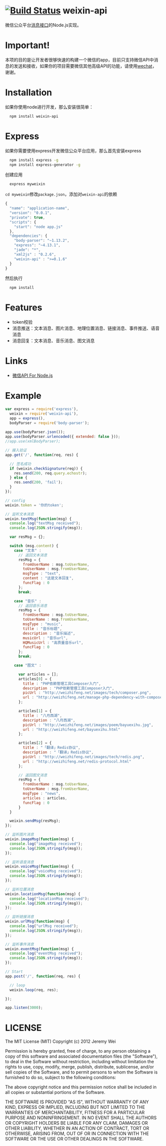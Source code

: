 [![Build Status](https://travis-ci.org/JeremyWei/weixin_api.png)](https://travis-ci.org/JeremyWei/weixin_api)
weixin-api
==========

微信公众平台[消息接口](http://mp.weixin.qq.com/wiki/index.php?title=%E6%B6%88%E6%81%AF%E6%8E%A5%E5%8F%A3%E6%8C%87%E5%8D%97)的Node.js实现。

Important!
===========
本项的目的是让开发者很够快速的构建一个微信的app，目前只支持微信API中消息的发送和接收，如果你的项目需要微信其他高级API的功能，请使用[wechat](https://github.com/node-webot/wechat)，谢谢。

Installation
===========

如果你使用node进行开发，那么安装很简单：
```bash
  npm install weixin-api
```

Express
===========

如果你需要使用express开发微信公众平台应用，那么首先安装express
```bash
  npm install express -g
  npm install express-generator -g
```

创建应用
```bash
  express myweixin
```

`cd myweixin`修改`package.json`，添加对`weixin-api`的依赖

```javascript
{
  "name": "application-name",
  "version": "0.0.1",
  "private": true,
  "scripts": {
    "start": "node app.js"
  },
  "dependencies": {
    "body-parser": "~1.13.2",
    "express": "~4.13.1",
    "jade": "*",
    "xml2js" : "0.2.6",
    "weixin-api" : ">=0.1.6"
  }
}
```

然后执行
```bash
  npm install
```

Features
===========
* token校验
* 消息推送：文本消息、图片消息、地理位置消息、链接消息、事件推送、语音消息
* 消息回复：文本消息、音乐消息、图文消息

Links
===========

* [微信API For Node.js](http://weizhifeng.net/weixin-with-node.js.html)

Example
===========

```javascript
var express = require('express'),
  weixin = require('weixin-api'),
  app = express(),
  bodyParser = require('body-parser');
  
app.use(bodyParser.json());
app.use(bodyParser.urlencoded({ extended: false }));
//app.use(xmlBodyParser);

// 接入验证
app.get('/', function(req, res) {

  // 签名成功
  if (weixin.checkSignature(req)) {
    res.send(200, req.query.echostr);
  } else {
    res.send(200, 'fail');
  }
});

// config
weixin.token = '你的token';

// 监听文本消息
weixin.textMsg(function(msg) {
  console.log("textMsg received");
  console.log(JSON.stringify(msg));

  var resMsg = {};

  switch (msg.content) {
    case "文本" :
      // 返回文本消息
      resMsg = {
        fromUserName : msg.toUserName,
        toUserName : msg.fromUserName,
        msgType : "text",
        content : "这是文本回复",
        funcFlag : 0
      };
      break;

    case "音乐" :
      // 返回音乐消息
      resMsg = {
        fromUserName : msg.toUserName,
        toUserName : msg.fromUserName,
        msgType : "music",
        title : "音乐标题",
        description : "音乐描述",
        musicUrl : "音乐url",
        HQMusicUrl : "高质量音乐url",
        funcFlag : 0
      };
      break;

    case "图文" :

      var articles = [];
      articles[0] = {
        title : "PHP依赖管理工具Composer入门",
        description : "PHP依赖管理工具Composer入门",
        picUrl : "http://weizhifeng.net/images/tech/composer.png",
        url : "http://weizhifeng.net/manage-php-dependency-with-composer.html"
      };

      articles[1] = {
        title : "八月西湖",
        description : "八月西湖",
        picUrl : "http://weizhifeng.net/images/poem/bayuexihu.jpg",
        url : "http://weizhifeng.net/bayuexihu.html"
      };

      articles[2] = {
        title : "「翻译」Redis协议",
        description : "「翻译」Redis协议",
        picUrl : "http://weizhifeng.net/images/tech/redis.png",
        url : "http://weizhifeng.net/redis-protocol.html"
      };

      // 返回图文消息
      resMsg = {
        fromUserName : msg.toUserName,
        toUserName : msg.fromUserName,
        msgType : "news",
        articles : articles,
        funcFlag : 0
      }
  }

  weixin.sendMsg(resMsg);
});

// 监听图片消息
weixin.imageMsg(function(msg) {
  console.log("imageMsg received");
  console.log(JSON.stringify(msg));
});

// 监听语音消息
weixin.voiceMsg(function(msg) {
  console.log("voiceMsg received");
  console.log(JSON.stringify(msg));
});

// 监听位置消息
weixin.locationMsg(function(msg) {
  console.log("locationMsg received");
  console.log(JSON.stringify(msg));
});

// 监听链接消息
weixin.urlMsg(function(msg) {
  console.log("urlMsg received");
  console.log(JSON.stringify(msg));
});

// 监听事件消息
weixin.eventMsg(function(msg) {
  console.log("eventMsg received");
  console.log(JSON.stringify(msg));
});

// Start
app.post('/', function(req, res) {

  // loop
  weixin.loop(req, res);

});

app.listen(3000);
```

LICENSE
===========
The MIT License (MIT)
Copyright (c) 2012 Jeremy Wei

Permission is hereby granted, free of charge, to any person obtaining a copy of this software and associated documentation files (the "Software"), to deal in the Software without restriction, including without limitation the rights to use, copy, modify, merge, publish, distribute, sublicense, and/or sell copies of the Software, and to permit persons to whom the Software is furnished to do so, subject to the following conditions:

The above copyright notice and this permission notice shall be included in all copies or substantial portions of the Software.

THE SOFTWARE IS PROVIDED "AS IS", WITHOUT WARRANTY OF ANY KIND, EXPRESS OR IMPLIED, INCLUDING BUT NOT LIMITED TO THE WARRANTIES OF MERCHANTABILITY, FITNESS FOR A PARTICULAR PURPOSE AND NONINFRINGEMENT. IN NO EVENT SHALL THE AUTHORS OR COPYRIGHT HOLDERS BE LIABLE FOR ANY CLAIM, DAMAGES OR OTHER LIABILITY, WHETHER IN AN ACTION OF CONTRACT, TORT OR OTHERWISE, ARISING FROM, OUT OF OR IN CONNECTION WITH THE SOFTWARE OR THE USE OR OTHER DEALINGS IN THE SOFTWARE.

